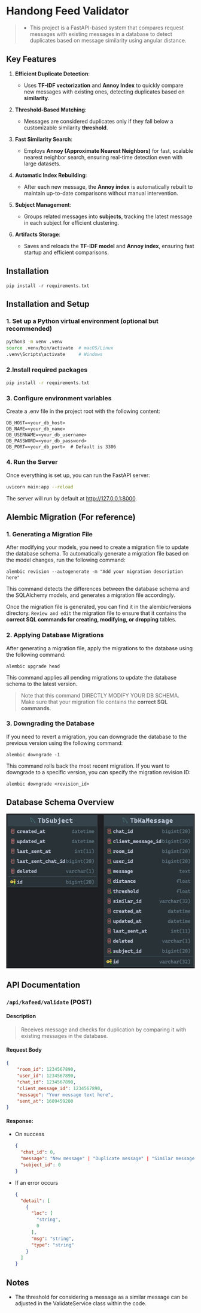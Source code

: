 # Handong Feed Validator
> - This project is a FastAPI-based system that compares request messages with existing messages in a database to detect duplicates based on message similarity using angular distance.

## Key Features

1. **Efficient Duplicate Detection**: 
   - Uses **TF-IDF vectorization** and **Annoy Index** to quickly compare new messages with existing ones, detecting duplicates based on **similarity**.

2. **Threshold-Based Matching**: 
   - Messages are considered duplicates only if they fall below a customizable similarity **threshold**.

3. **Fast Similarity Search**: 
   - Employs **Annoy (Approximate Nearest Neighbors)** for fast, scalable nearest neighbor search, ensuring real-time detection even with large datasets.

4. **Automatic Index Rebuilding**: 
   - After each new message, the **Annoy index** is automatically rebuilt to maintain up-to-date comparisons without manual intervention.

5. **Subject Management**: 
   - Groups related messages into **subjects**, tracking the latest message in each subject for efficient clustering.

6. **Artifacts Storage**: 
   - Saves and reloads the **TF-IDF model** and **Annoy index**, ensuring fast startup and efficient comparisons.

## Installation
```shell
pip install -r requirements.txt
```

## Installation and Setup
### 1. Set up a Python virtual environment (optional but recommended)
```bash
python3 -m venv .venv
source .venv/bin/activate  # macOS/Linux
.venv\Scripts\activate     # Windows
```

### 2.Install required packages

```bash
pip install -r requirements.txt
```

### 3. Configure environment variables

Create a .env file in the project root with the following content:

```env
DB_HOST=<your_db_host>
DB_NAME=<your_db_name>
DB_USERNAME=<your_db_username>
DB_PASSWORD=<your_db_password>
DB_PORT=<your_db_port>  # Default is 3306
```

### 4. Run the Server

Once everything is set up, you can run the FastAPI server:

```bash
uvicorn main:app --reload
```
The server will run by default at http://127.0.0.1:8000.

## Alembic Migration (For reference)
### 1. Generating a Migration File
After modifying your models, you need to create a migration file to update the database schema. To automatically generate a migration file based on the model changes, run the following command:
```shell
alembic revision --autogenerate -m "Add your migration description here"
```
This command detects the differences between the database schema and the SQLAlchemy models, and generates a migration file accordingly.

Once the migration file is generated, you can find it in the alembic/versions directory. `Review and edit` the migration file to ensure that it contains the **correct SQL commands for creating, modifying, or dropping** tables.

### 2.  Applying Database Migrations
After generating a migration file, apply the migrations to the database using the following command:
```shell
alembic upgrade head
```
This command applies all pending migrations to update the database schema to the latest version.
> Note that this command DIRECTLY MODIFY YOUR DB SCHEMA.   
> Make sure that your migration file contains the **correct SQL commands**.

### 3. Downgrading the Database
If you need to revert a migration, you can downgrade the database to the previous version using the following command:
```shell
alembic downgrade -1
```
This command rolls back the most recent migration. If you want to downgrade to a specific version, you can specify the migration revision ID:
```shell
alembic downgrade <revision_id>
```


## Database Schema Overview
![ERD.png](assets/ERD.png)

## API Documentation
### `/api/kafeed/validate` (POST)
#### Description
>Receives message and checks for duplication by comparing it with existing messages in the database.

#### Request Body
```json
{
    "room_id": 1234567890,
    "user_id": 1234567890,
    "chat_id": 1234567890,
    "client_message_id": 1234567890,
    "message": "Your message text here",
    "sent_at": 1609459200
}
```
#### Response:
- On success
  ```json
  {
    "chat_id": 0,
    "message": "New message" | "Duplicate message" | "Similar message, distance: {distance}",
    "subject_id": 0
  }
   ```
- If an error occurs 
  ```json
  {
    "detail": [
      {
        "loc": [
          "string",
          0
        ],
        "msg": "string",
        "type": "string"
      }
    ]
  }
  ```

## Notes
- The threshold for considering a message as a similar message can be adjusted in the ValidateService class within the code.